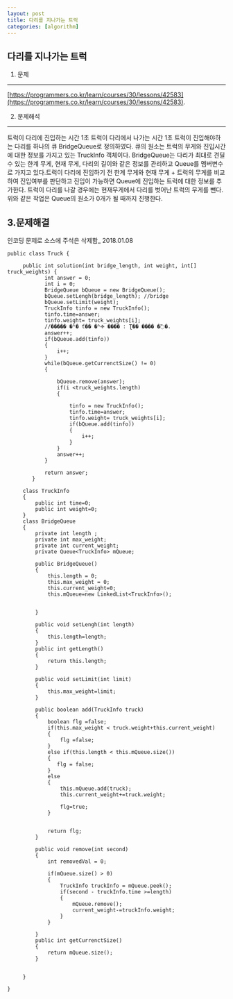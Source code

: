 ```yaml
---
layout: post
title: 다리를 지나가는 트럭
categories: [algorithm]
---
```


다리를 지나가는 트럭
---
1. 문제
---
[https://programmers.co.kr/learn/courses/30/lessons/42583](https://programmers.co.kr/learn/courses/30/lessons/42583).

2. 문제해석
---
트럭이 다리에 진입하는 시간 1초
트럭이 다리에서 나가는 시간 1초
트럭이 진입해야하는 다리를 하나의 큐 BridgeQueue로 정의하였다. 큐의 원소는 트럭의 무게와 진입시간에 대한 정보를 가지고 있는 TruckInfo 객체이다. BridgeQueue는 다리가 최대로 견딜 수 있는 한계 무게, 현재 무게, 다리의 길이와 같은 정보를 관리하고 Queue를 멤버변수로 가지고 있다.트럭이 다리에 진입하기 전 
한계 무게와 현재 무게 + 트럭의 무게를 비교하여 진입여부를 판단하고 진입이 가능하면 Queue에 진입하는 트럭에 대한 정보를 추가한다. 트럭이 다리를 나갈 경우에는 현재무게에서 다리를 벗어난 트럭의 무게를 뺀다.
위와 같은 작업은 Queue의 원소가 0개가 될 때까지 진행한다.

3.문제해결
---
인코딩 문제로  소스에 주석은 삭제함_ 2018.01.08

```
public class Truck {
	
	 public int solution(int bridge_length, int weight, int[] truck_weights) {
	        int answer = 0;
	        int i =	0;
	        BridgeQueue bQueue = new BridgeQueue();
	        bQueue.setLengh(bridge_length); //bridge 
	        bQueue.setLimit(weight);		
	        TruckInfo tinfo = new TruckInfo();
        	tinfo.time=answer;
        	tinfo.weight= truck_weights[i];
	        //����ִ� �ʱ� ť�� �ʱⰪ ���� : Ʈ�� ���� �߰�.
        	answer++;
        	if(bQueue.add(tinfo))
        	{
        		i++;
        	}
	        while(bQueue.getCurrenctSize() != 0)
	        {
	        	
	        	bQueue.remove(answer);
	        	if(i <truck_weights.length)
    			{
		        	
	        		tinfo = new TruckInfo();
	        		tinfo.time=answer;
	        		tinfo.weight= truck_weights[i];
		        	if(bQueue.add(tinfo))
		        	{
	        			i++;
		        	}
    			}
	        	answer++;
	        }
	        
	        return answer;
	    }
	 
	 class TruckInfo
	 {
		 public int time=0;
		 public int weight=0;
	 }
	 class BridgeQueue
	 {
		 private int length ;
		 private int max_weight;
		 private int current_weight;
		 private Queue<TruckInfo> mQueue;
		
		 public BridgeQueue()
		 {
			 this.length = 0;
			 this.max_weight = 0;
			 this.current_weight=0;
			 this.mQueue=new LinkedList<TruckInfo>();
			 
		 
		 }
		 
		 public void setLengh(int length)
		 {
			 this.length=length;
		 }
		 public int getLength()
		 {
			 return this.length;
		 }
		 
		 public void setLimit(int limit)
		 {
			 this.max_weight=limit;
		 }
		
		 public boolean add(TruckInfo truck)
		 {
			 boolean flg =false;
			 if(this.max_weight < truck.weight+this.current_weight)
			 {
				 flg =false;
			 }
			 else if(this.length < this.mQueue.size())
			 {
				flg = false; 
			 }
			 else
			 {
				 this.mQueue.add(truck);
				 this.current_weight+=truck.weight;
				 
				 flg=true;
			 }
			 
			 
			 return flg;
		 }
		 
		 public void remove(int second)
		 {
			 int removedVal = 0;
			
			 if(mQueue.size() > 0)
			 {
				 TruckInfo truckInfo = mQueue.peek();
				 if(second - truckInfo.time >=length)
				 {
					 mQueue.remove();
					 current_weight-=truckInfo.weight;
				 }
			 }
			
		 }
		 public int getCurrenctSize()
		 {
			 return mQueue.size();
		 }
		 
		 
	 }

}
```